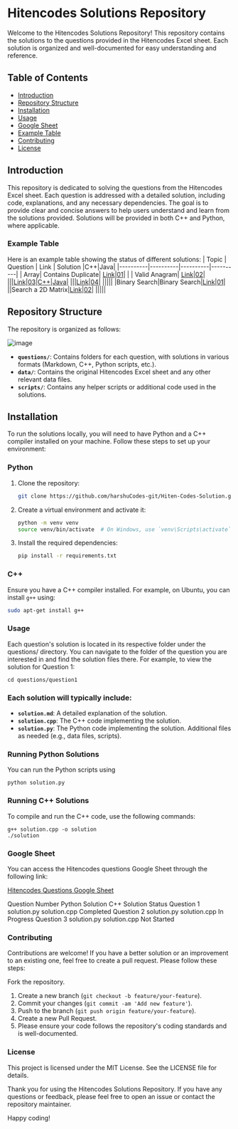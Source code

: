# Hitencodes Solutions Repository

Welcome to the Hitencodes Solutions Repository! This repository contains the solutions to the questions provided in the Hitencodes Excel sheet. Each solution is organized and well-documented for easy understanding and reference.

## Table of Contents

- [Introduction](#introduction)
- [Repository Structure](#repository-structure)
- [Installation](#installation)
- [Usage](#usage)
- [Google Sheet](#google-sheet)
- [Example Table](#example-table)
- [Contributing](#contributing)
- [License](#license)

## Introduction

This repository is dedicated to solving the questions from the Hitencodes Excel sheet. Each question is addressed with a detailed solution, including code, explanations, and any necessary dependencies. The goal is to provide clear and concise answers to help users understand and learn from the solutions provided. Solutions will be provided in both C++ and Python, where applicable.

### Example Table
Here is an example table showing the status of different solutions:
| Topic | Question | Link | Solution |C++|Java|
|----------|----------|----------|----------|
| Array| Contains Duplicate| [Link](https://leetcode.com/problems/contains-duplicate/)|[01](https://github.com/harshuCodes-git/Hiten-Codes-Solution/blob/main/Array_01/01_Contains%20Duplicate.cpp)|
| | Valid Anagram| [Link](https://leetcode.com/problems/valid-anagram/)|[02](https://github.com/harshuCodes-git/Hiten-Codes-Solution/blob/main/01_Array/02_Valid%20Anagram.cpp)|
|||[Link]()|[03](https://github.com/harshuCodes-git/Hiten-Codes-Solution/blob/main/01_Array/03_TwoSum.java)|[C++](https://github.com/harshuCodes-git/Hiten-Codes-Solution/blob/main/01_Array/03_Two%20Sum.cpp)|[Java](https://github.com/harshuCodes-git/Hiten-Codes-Solution/blob/main/01_Array/03_TwoSum.java)|
|||[Link](https://leetcode.com/problems/group-anagrams/)|[04]()|
|||||
|Binary Search|Binary Search|[Link](https://leetcode.com/problems/binary-search/)|[01](https://github.com/harshuCodes-git/Hiten-Codes-Solution/blob/main/02_Binary%20Search/01_Binary%20Search.cpp)|
||Search a 2D Matrix|[Link](https://leetcode.com/problems/search-a-2d-matrix/)|[02](https://github.com/harshuCodes-git/Hiten-Codes-Solution/blob/main/02_Binary%20Search/02_Search%20a%202D%20Matrix.cpp)|
|||||

## Repository Structure

The repository is organized as follows:


![image](https://github.com/harshuCodes-git/Hiten-Codes-Solution/assets/107762558/33189015-f509-4007-9cfb-0aa8e12a5580)







- **`questions/`**: Contains folders for each question, with solutions in various formats (Markdown, C++, Python scripts, etc.).
- **`data/`**: Contains the original Hitencodes Excel sheet and any other relevant data files.
- **`scripts/`**: Contains any helper scripts or additional code used in the solutions.

## Installation

To run the solutions locally, you will need to have Python and a C++ compiler installed on your machine. Follow these steps to set up your environment:

### Python

1. Clone the repository:
    ```bash
    git clone https://github.com/harshuCodes-git/Hiten-Codes-Solution.git
    
    ```

2. Create a virtual environment and activate it:
    ```bash
    python -m venv venv
    source venv/bin/activate  # On Windows, use `venv\Scripts\activate`
    ```

3. Install the required dependencies:
    ```bash
    pip install -r requirements.txt
    ```

### C++

Ensure you have a C++ compiler installed. For example, on Ubuntu, you can install `g++` using:
```bash
sudo apt-get install g++
```

### Usage

Each question's solution is located in its respective folder under the questions/ directory. You can navigate to the folder of the question you are interested in and find the solution files there.
For example, to view the solution for Question 1:

```
cd questions/question1

```

### Each solution will typically include:

- **`solution.md`**: A detailed explanation of the solution.
- **`solution.cpp`**: The C++ code implementing the solution.
- **`solution.py`**: The Python code implementing the solution.
Additional files as needed (e.g., data files, scripts).

### Running Python Solutions
You can run the Python scripts using

```
python solution.py

```
### Running C++ Solutions
To compile and run the C++ code, use the following commands:

```
g++ solution.cpp -o solution
./solution

```

### Google Sheet
You can access the Hitencodes questions Google Sheet through the following link:

[Hitencodes Questions Google Sheet](https://docs.google.com/spreadsheets/d/1xCWs91-05XIlOSqCubqc8OKebLWDnpSl9cMkLICXuT8/edit?usp=sharing)





Question Number	Python Solution	C++ Solution	Status
Question 1	solution.py	solution.cpp	Completed
Question 2	solution.py	solution.cpp	In Progress
Question 3	solution.py	solution.cpp	Not Started

### Contributing
Contributions are welcome! If you have a better solution or an improvement to an existing one, feel free to create a pull request. Please follow these steps:

Fork the repository.
1.	Create a new branch (```git checkout -b feature/your-feature```).
2.	Commit your changes (```git commit -am 'Add new feature'```).
3.	Push to the branch (```git push origin feature/your-feature```).
4.	Create a new Pull Request.
5.	Please ensure your code follows the repository's coding standards and is well-documented.


### License
This project is licensed under the MIT License. See the LICENSE file for details.

Thank you for using the Hitencodes Solutions Repository. If you have any questions or feedback, please feel free to open an issue or contact the repository maintainer.

Happy coding!






